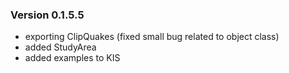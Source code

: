 ### Version 0.1.5.5

- exporting ClipQuakes (fixed small bug related to object class)
- added StudyArea
- added examples to KIS
